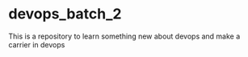 # devops_batch_2
This is a repository to learn something new about devops and make a carrier in devops 
